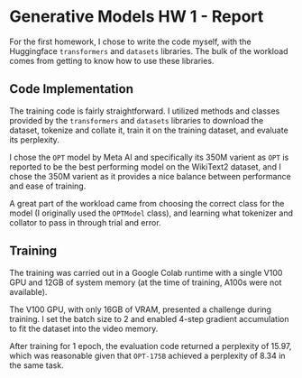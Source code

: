 # Generative Models HW 1 - Report

For the first homework, I chose to write the code myself, with the Huggingface `transformers` and `datasets` libraries. The bulk of the workload comes from getting to know how to use these libraries.

## Code Implementation

The training code is fairly straightforward. I utilized methods and classes provided by the `transformers` and `datasets` libraries to download the dataset, tokenize and collate it, train it on the training dataset, and evaluate its perplexity.

I chose the `OPT` model by Meta AI and specifically its 350M varient as `OPT` is reported to be the best performing model on the WikiText2 dataset, and I chose the 350M varient as it provides a nice balance between performance and ease of training.

A great part of the workload came from choosing the correct class for the model (I originally used the `OPTModel` class), and learning what tokenizer and collator to pass in through trial and error.

## Training

The training was carried out in a Google Colab runtime with a single V100 GPU and 12GB of system memory (at the time of training, A100s were not available).

The V100 GPU, with only 16GB of VRAM, presented a challenge during training. I set the batch size to 2 and enabled 4-step gradient accumulation to fit the dataset into the video memory.

After training for 1 epoch, the evaluation code returned a perplexity of 15.97, which was reasonable given that `OPT-175B` achieved a perplexity of 8.34 in the same task.

